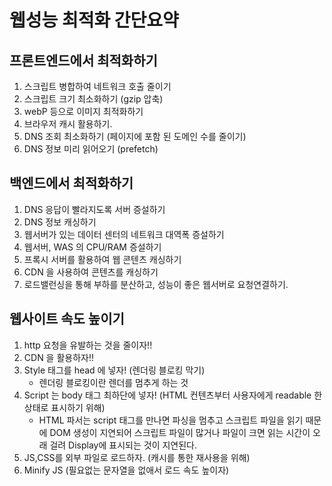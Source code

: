 # 웹성능 최적화 간단요약

## 프론트엔드에서 최적화하기

1. 스크립트 병합하여 네트워크 호출 줄이기
2. 스크립트 크기 최소화하기 (gzip 압축)
3. webP 등으로 이미지 최적화하기
4. 브라우저 캐시 활용하기.
5. DNS 조회 최소화하기 (페이지에 포함 된 도메인 수를 줄이기)
6. DNS 정보 미리 읽어오기 (prefetch)

## 백엔드에서 최적화하기

1. DNS 응답이 빨라지도록 서버 증설하기
2. DNS 정보 캐싱하기
3. 웹서버가 있는 데이터 센터의 네트워크 대역폭 증설하기
4. 웹서버, WAS 의 CPU/RAM 증설하기
5. 프록시 서버를 활용하여 웹 콘텐츠 캐싱하기
6. CDN 을 사용하여 콘텐츠를 캐싱하기
7. 로드밸런싱을 통해 부하를 분산하고, 성능이 좋은 웹서버로 요청연결하기.

## 웹사이트 속도 높이기

1. http 요청을 유발하는 것을 줄이자!!
2. CDN 을 활용하자!!
3. Style 태그를 head 에 넣자! (렌더링 블로킹 막기)
   - 렌더링 블로킹이란 렌더를 멈추게 하는 것
4. Script 는 body 태그 최하단에 넣자! (HTML 컨텐츠부터 사용자에게 readable 한 상태로 표시하기 위해)
   - HTML 파서는 script 태그를 만나면 파싱을 멈추고 스크립트 파일을 읽기 때문에 DOM 생성이 지연되어 스크립트 파일이 많거나 파일이 크면 읽는 시간이 오래 걸려 Display에 표시되는 것이 지연된다.
5. JS,CSS를 외부 파일로 로드하자. (캐시를 통한 재사용을 위해)
6. Minify JS (필요없는 문자열을 없애서 로드 속도 높이자)
